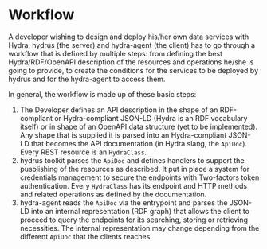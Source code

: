 # Workflow

A developer wishing to design and deploy his/her own data services with Hydra, hydrus (the server) and hydra-agent (the client)
has to go through a workflow that is defined by multiple steps: from defining the best Hydra/RDF/OpenAPI description of the
resources and operations he/she is going to provide, to create the conditions for the services to be deployed by hydrus and for the hydra-agent to access them. 

In general, the workflow is made up of these basic steps:
1. The Developer defines an API description in the shape of an RDF-compliant or Hydra-compliant JSON-LD (Hydra is an RDF vocabulary itself) or in
shape of an OpenAPI data structure (yet to be implemented). Any shape that is supplied it is parsed into an Hydra-compliant JSON-LD that
becomes the API documentation (in Hydra slang, the `ApiDoc`). Every REST resource is an `HydraClass`.
2. hydrus toolkit parses the `ApiDoc` and defines handlers to support the pusblishing of the resources as described. It put in place
a system for credentials management to secure the endpoints with Two-factors token authentication. Every `HydraClass` has its
endpoint and HTTP methods and related operations as defined by the documentation.
3. hydra-agent reads the `ApiDoc` via the entrypoint and parses the JSON-LD into an internal representation (RDF graph) that allows
the client to proceed to query the endpoints for its searching, storing or retrieving necessities. The internal representation
may change depending from the different `ApiDoc` that the clients reaches.

<under construction>
